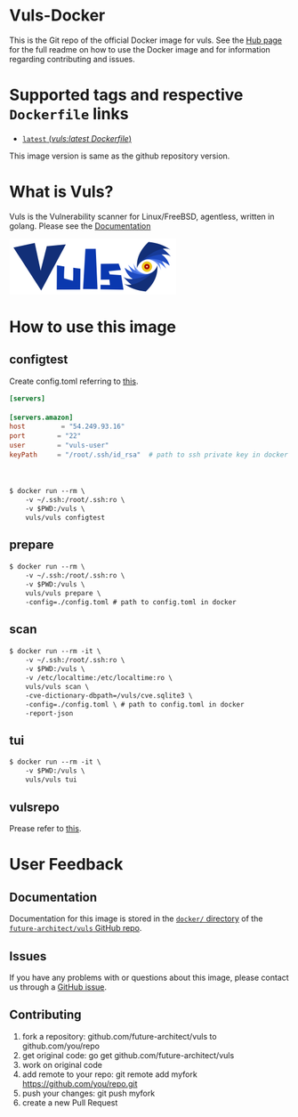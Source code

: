 # Vuls-Docker

This is the Git repo of the official Docker image for vuls.
See the [Hub page](https://hub.docker.com/r/vuls/vuls/) for the full readme on how to use the Docker image and for information regarding contributing and issues.

# Supported tags and respective `Dockerfile` links

- [`latest` (*vuls:latest Dockerfile*)]()

This image version is same as the github repository version.

# What is Vuls?

Vuls is the Vulnerability scanner for Linux/FreeBSD, agentless, written in golang.
Please see the [Documentation](https://github.com/future-architect/vuls)

![logo](https://github.com/future-architect/vuls/blob/master/img/vuls_logo.png?raw=true)

# How to use this image

## configtest

Create config.toml referring to [this](https://github.com/future-architect/vuls#configuration).

```toml
[servers]

[servers.amazon]
host         = "54.249.93.16"
port        = "22"
user        = "vuls-user"
keyPath     = "/root/.ssh/id_rsa"  # path to ssh private key in docker
```
　

```console
$ docker run --rm \
    -v ~/.ssh:/root/.ssh:ro \
    -v $PWD:/vuls \
    vuls/vuls configtest
```


## prepare

```console
$ docker run --rm \
    -v ~/.ssh:/root/.ssh:ro \
    -v $PWD:/vuls \
    vuls/vuls prepare \
    -config=./config.toml # path to config.toml in docker
```

## scan

```console
$ docker run --rm -it \
    -v ~/.ssh:/root/.ssh:ro \
    -v $PWD:/vuls \
    -v /etc/localtime:/etc/localtime:ro \
    vuls/vuls scan \
    -cve-dictionary-dbpath=/vuls/cve.sqlite3 \
    -config=./config.toml \ # path to config.toml in docker
    -report-json 
```

## tui

```console
$ docker run --rm -it \
    -v $PWD:/vuls \
    vuls/vuls tui 
```

## vulsrepo

Prease refer to [this](https://hub.docker.com/r/vuls/vulsrepo/).

# User Feedback

## Documentation

Documentation for this image is stored in the [`docker/` directory]() of the [`future-architect/vuls` GitHub repo](https://github.com/future-architect/vuls). 

## Issues

If you have any problems with or questions about this image, please contact us through a [GitHub issue](https://github.com/future-architect/vuls/issues). 

## Contributing

1. fork a repository: github.com/future-architect/vuls to github.com/you/repo
1. get original code: go get github.com/future-architect/vuls
1. work on original code
1. add remote to your repo: git remote add myfork https://github.com/you/repo.git
1. push your changes: git push myfork
1. create a new Pull Request
